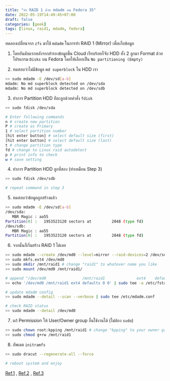 ```yaml
---
title: "ทำ RAID 1 ด้วย mdadm บน Fedora 35"
date: 2022-05-19T14:49:45+07:00
draft: false
categories: [geek]
tags: [linux, raid1, mdadm, fedora]
---
```


ทดลองเปลี่ยนจาก `zfs` มาใช้ `mdadm` ในการทำ RAID 1 (Mirror) เพื่อเก็บข้อมูล

<!--more-->

1. โดยอันดับแรกหลังจากสำรองข้อมูลขึ้น Cloud เรียบร้อยก็จับ HDD ทั้ง 2 ลูกมา Format ด้วยโปรแกรม `Disks` บน Fedora โดยให้เลือกเป็น `No partitioning (Empty)`

2. ทดสอบว่าไม่มีข้อมูล `md superblock` ใน HDD เรา

```bash
>> sudo mdadm -E /dev/sd[a-b]
mdadm: No md superblock detected on /dev/sda
mdadm: No md superblock detected on /dev/sdb
```

3. ทำการ Partition HDD ทีละลูกด้วยคำสั่ง `fdisk`

```bash
>> sudo fdisk /dev/sda

# Enter following commands
n # create new partition
P # create as Primary
1 # select partition number
[hit enter button] # select default size (first)
[hit enter button] # select default size (last)
t # change partition type
fd # change to Linux raid autodetect
p # print info to check
w # save setting
```

4. ทำการ Partition HDD ลูกที่สอง (ทำเหมือน Step 3)

```bash
>> sudo fdisk /dev/sdb

# repeat command in step 3
```

5. ทดสอบว่าข้อมูลถูกสร้างแล้ว

```bash
>> sudo mdadm -E /dev/sd[a-b]
/dev/sda:
   MBR Magic : aa55
Partition[0] :   1953523120 sectors at         2048 (type fd)
/dev/sdb:
   MBR Magic : aa55
Partition[0] :   1953523120 sectors at         2048 (type fd)
```

6. จากนั้นก็เริ่มสร้าง RAID 1 ได้เลย

```bash
>> sudo mdadm --create /dev/md0 --level=mirror --raid-devices=2 /dev/sd[a-b]1
>> sudo mkfs.ext4 /dev/md0
>> sudo mkdir /mnt/raid1 # change "raid1" to whatever name you like
>> sudo mount /dev/md0 /mnt/raid1/

# append "/dev/md0                /mnt/raid1              ext4    defaults        0 0" to /etc/fstab
>> echo '/dev/md0 /mnt/raid1 ext4 defaults 0 0' | sudo tee -a /etc/fstab

# update mdadm config
>> sudo mdadm --detail --scan --verbose | sudo tee /etc/mdadm.conf

# check RAID status
>> sudo mdadm --detail /dev/md0
```

7. แก้ Permission ให้ User/Owner group อื่นใช้งานได้ (ไม่ต้อง `sudo`)

```bash
>> sudo chown root:kpping /mnt/raid1 # change "kpping" to your owner group
>> sudo chmod g+rw /mnt/raid1
```

8. อัพเดต `initramfs`

```bash
>> sudo dracut --regenerate-all --force

# reboot system and enjoy
```

[Ref.1](https://www.tecmint.com/create-raid1-in-linux/)
, [Ref.2](https://www.digitalocean.com/community/tutorials/how-to-create-raid-arrays-with-mdadm-on-ubuntu-18-04)
, [Ref.3](https://www.linux.org/threads/changing-raid-1array-permissions-from-root-to-user.29715/)
